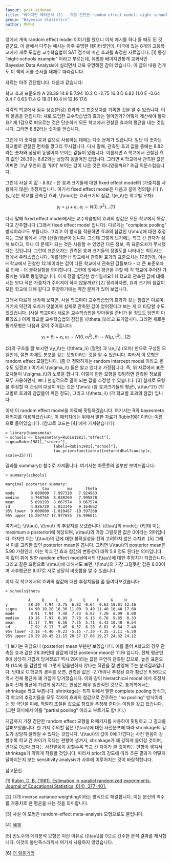 ```yaml
---
layout: post-sidenav
title: "베이지안 메타분석 (1) - 가장 간단한 random effect model: eight schools example"
group: "Bayesian Statistics"
author: 박준석
---
```


앞에서 계속 random effect model 이야기를 했으니 이제 예시를 하나 들 때도 된 것 같군요. 이 글에서 다루는 예시는 아주 유명한 데이터셋인데, 미국에 있는 8개의 고등학교에서 새로 도입한 교수학습법이 SAT 점수에 미친 효과를 측정한 자료입니다. [1] 통칭 "eight-schools example" 이라고 부르는데, 유명한 베이지안통계 교과서인 Bayesian Data Analysis에 실리면서 더욱 유명해진 감이 있습니다. 이 글의 내용 전개도 이 책의 서술 순서를 대체로 따라갑니다.

자료는 아주 간단합니다. 다음과 같습니다:

학교 효과 표준오차
A 28.39 14.9
B 7.94 10.2
C -2.75 16.3
D 6.82 11.0
E -0.64 9.4
F 0.63 11.4
G 18.01 10.4
H 12.16 17.6

각각의 학교에서 점수 상승(하강) 효과와 그 표준오차를 기록한 것을 알 수 있습니다. 이제 물음을 던집니다: 새로 도입한 교수학습법의 효과는 얼마인가? 어떻게 계산해야 할까요? 제 1감으로 떠오르는 것은 단순하게 모든 학교에서 관찰된 효과의 평균을 내는 것입니다. 그러면 8.82라는 숫자를 얻습니다. 

그런데 이 숫자를 효과 값으로 사용하는 데에는 다소 문제가 있습니다. 일단 이 숫자는 학교별로 관찰된 편차를 깡그리 무시합니다. 다시 말해, 관측된 효과 값들 중에는 8.82라는 숫자와 상당히 동떨어져 보이는 값들이 있습니다. 이를테면 A 학교에서 관찰된 효과 값인 28.39는 8.82와는 상당히 동떨어진 값입니다. 그러면 A 학교에서 관측된 값은 어쩌면 그냥 우연히 좀 '튀어' 보이는 값이 나온 것은 아니었을까요? 조금 의문스럽습니다.

그런데 사실 이 값 - 8.82 - 은 효과 크기들에 대한 fixed effect model의 (가중치를 사용하지 않은) 추정치입니다. 여기서 fixed effect model은 다음과 같이 정의됩니다 (\\(y_i\\)는 학교별 관측된 효과, \\(\mu\\)는 효과크기의 참값, \\(e_i\\)는 학교별 오차):

$$y_i = \mu + e_i, e_i \sim N(0, \sigma^2) ... (1)$$

다시 말해 fixed effect model에서는 교수학습법의 효과의 참값은 모든 학교에서 똑같다고 간주합니다 (그래서 fixed effect model 입니다). 다르게는 "complete pooling" 방식이라고도 부릅니다. 그리고 이 방식을 적용하면 효과의 참값인 \\(\mu\\)에 대한 추정치는 그냥 앞에서 구한 (산술)평균이 됩니다. 그런데 그렇게 보기에는 학교 간 편차가 심해 보이고, 하나 더 문제가 되는 것은 사용할 수 있었던 다른 정보, 즉 표준오차가 무시됐다는 것입니다. 그런데 표준오차는 관측된 효과 크기들의 정밀도를 나타내는 척도라는 점에서 우려스럽습니다. 이를테면 H 학교에서 관측된 효과의 표준오차는 17.6인데, 이는 H 학교에서 관찰한 12.16이라는 값이 다른 학교에서 관측된 값들보다 - 더 큰 표준오차로 인해 - 더 불확실함을 의미합니다. 그런데 앞에서 평균을 구할 때 각 학교에 주어진 가중치는 1/8로 동일했습니다. 이게 정말 합당한 방식일까요? H 학교의 관측된 값에 대해서는 보다 적은 가중치가 주어져야 하지 않을까요? [2] 정리하자면, 효과 크기의 참값이 모든 학교에 대해 같다고 주장하기에는 약간 문제가 있어 보입니다.

그래서 다르게 생각해 보자면, 사실 학교마다 교수학습법의 효과가 갖는 참값은 다르며, 거기에 약간의 오차가 덧붙여져 실제로 관측된 값이 얻어졌다고 보는 게 더 타당할 수도 있겠습니다. (사실 학교마다 새로운 교수학습법을 받아들일 준비가 된 정도도 당연히 다르겠죠.) 이제 학교별 교수학습법의 참값을 \\(\theta_i\\)라고 표기합시다. 그러면 새로운 통계모형은 다음과 같이 주어집니다:

$$y_i = \theta_i + e_i, e_i \sim N(0, \sigma_i^2), \theta_i \sim N(\mu, \tau^2) ... (2)$$

(2)의 구조를 잘 보시면 \\(y_i\\)는 \\(\theta_i\\) (절편) 과 \\(e_i\\) (오차) 만으로 구성된 모델인데, 절편 자체도 분포를 갖는 모형이라는 것을 알 수 있습니다. 따라서 이 모형은 random effect 모델입니다. (좀 더 정확하게는 random intercept model 이라고 볼 수도 있겠죠.) 여기서 \\(\sigma_i\\) 들은 알고 있다고 가정됩니다. 즉, 위 자료에서 표준오차들이 \\(\sigma_i\\)의 노릇을 합니다. 이렇게 만든 모형을 핏팅하면 관측된 정보를 모두 사용하면서, 보다 현실적으로 말이 되는 값을 추정할 수 있습니다. [3] 실제로 모형을 추정할 때 관심의 대상이 되는 것은 \\(\mu\\) (참 효과크기들의 평균), \\(\tau^2\\) (학교별로 효과의 참값들이 퍼진 정도), 그리고 \\(\theta_i\\) (각 학교별 효과의 참값) 입니다.

이제 이 random effect model을 자료에 핏팅하겠습니다. 여기서는 R의 bayesmeta 패키지를 이용하겠습니다. 이 패키지에는 위에서 말한 자료가 Rubin1981 이라는 이름으로 들어있습니다. (참고로 코드는 [4] 에서 가져왔습니다):
```{r}
> library(bayesmeta)
> schools <- bayesmeta(y=Rubin1981[,"effect"], sigma=Rubin1981[,"stderr"],
                     labels=Rubin1981[,"school"],
                     tau.prior=function(x){return(dhalfcauchy(x, scale=25))})
```
결과를 summary() 함수로 가져옵니다. 여기서는 아웃풋의 일부만 보여드립니다:
```{r}
> summary(schools)

marginal posterior summary:
                tau        mu      theta
mode       0.000000  7.997318   7.924963
median     4.768766  8.038269   7.995878
mean       5.899193  8.067574   8.067574
sd         4.886720  5.033346   9.164662
95% lower  0.000000 -1.810487 -10.597268
95% upper 15.207747 17.977655  26.996611
```
여기서는 \\(\tau\\), \\(\mu\\) 의 추정치를 보겠습니다. \\(\tau\\)의 mode는 0인데 이는 maximum a posteriori에 해당되며, \\(\tau\\)의 가장 그럴듯한 값은 0이라는 의미입니다. 하지만 이는 \\(\tau\\)의 값에 대한 불확실성을 전혀 고려하지 않은 수치죠. [5] 그래서 이를 고려한 값인 posterior mean을 봅니다. 그러면 \\(\tau\\)의 posterior mean은 5.90 가량인데, 이는 학교 간 효과 참값의 변동성이 대략 5.9 정도 된다는 의미입니다. 이 값이 위에 말한 random effect model에서의 \\(\tau\\)에 대한 추정치가 되겠습니다. 그리고 같은 요령으로 \\(\mu\\)에 대해서도 보면, \\(\mu\\)의 가장 그럴듯한 값은 8.00이며 사후평균은 8.07로 서로 상당히 비슷함을 알 수 있습니다.

이제 각 학교에서의 효과의 참값에 대한 추정치들을 좀 들여다보겠습니다:
```{r}
> schools$theta

          A     B     C     D     E     F     G     H
y         28.39  7.94 -2.75  6.82 -0.64  0.63 18.01 12.16
sigma     14.90 10.20 16.30 11.00  9.40 11.40 10.40 17.60
mode       8.91  7.94  7.48  7.83  6.82  7.28  8.99  8.08
median    10.16  7.97  6.99  7.78  6.13  6.78  9.85  8.33
mean      11.17  7.99  6.56  7.75  5.71  6.43 10.40  8.54
sd         7.92  6.17  7.45  6.37  6.28  6.61  6.64  7.48
95% lower -3.18 -4.40 -9.23 -5.15 -7.30 -7.35 -2.11 -6.50
95% upper 28.29 20.45 21.15 20.57 17.66 19.27 24.32 24.22
```
다 보기는 귀찮으니 (posterior) mean 부분만 보겠습니다. 예를 들어 A학교의 경우 관측된 효과 값은 28.39인데 참값에 대한 posterior mean은 11.16 입니다. 전체 평균인 8에 상당히 가깝게 당겨졌죠? 역시 28이라는 값은 우연히 관측된 값으로, 높은 표준오차 (14.9) 를 감안할 때 그렇게 믿을만하지 않다는 직관을 잘 반영해 주는 분석결과입니다. 반대로 C 학교의 경우를 보면, 관측된 값은 -2.75이나 추정된 효과 참값은 6.56으로 역시 전체 평균에 꽤 가깝게 당겨졌습니다. 이와 같이 hierarchical model 에서 추정치들이 전체 평균에 가깝게 당겨지는 현상은 매우 일반적인 것으로, 통계학에서는 shrinkage 라고 부릅니다. shrinkage는 특히 위에서 말한 complete pooling 방식과, 각 학교의 추정치들을 모두 각자의 효과의 참값으로 간주하는 "no pooling" 방식이라는 양 극단을 피해, 적절히 조절된 값으로 참값을 추정해 준다는 이점을 갖고 있습니다. (그런 의미에서 이를 "partial pooling" 이라고 부르기도 합니다.)

지금까지 가장 간단한 random effect 모형을 R 패키지를 사용하여 핏팅하고 그 결과를 살펴보았습니다. 한 가지 주의할 점은 \\(\tau\\)에 대한 사전분포에 따라 shrinkage의 강도가 상당히 달라질 수 있다는 것입니다. \\(\tau\\)의 값이 0에 가깝다는 사전 믿음이 강할수록 학교 간 차이가 적다는 편향이 생겨서, shrinkage가 꽤 강하게 들어갈 것이며, 반대로 0보다 크다는 사전믿음이 강할수록 학교 간 차이가 클 것이라는 편향이 생겨서 shrinkage가 약하게 작용할 것입니다. 따라서 prior의 강도에 따라 추론 결과가 어떻게 달라지는지 보는 sensitivity analysis가 사후에 이루어지는 것이 바람직합니다.

참고문헌

[1] <a href="https://journals.sagepub.com/doi/abs/10.3102/10769986006004377">Rubin, D. B. (1981). Estimation in parallel randomized experiments. Journal of Educational Statistics, 6(4), 377-401.</a>

[2] 대개 inverse variance weighting이라는 방식으로 해결합니다. 이는 분산의 역수를 가중치로 한 평균을 내는 것을 의미합니다.

[3] 사실 이 모형은 random-effect meta-analysis 모형으로도 불립니다.

[4] <a href="https://rdrr.io/cran/bayesmeta/man/Rubin1981.html">예제</a>

[5] 빈도주의 메타분석 모형은 이런 이유로 \\(\tau\\)를 0으로 간주한 분석 결과를 제시합니다. 이것이 불만족스러워서 여기서 사용하지 않았습니다.

[6] <a href="https://statmodeling.stat.columbia.edu/2014/01/21/everything-need-know-bayesian-statistics-learned-eight-schools/?fbclid=IwAR3Nnq8kPI5UoSMhTVQtkgQaerVVo5ypOvhrjT-w_KWn5qnXfNi1wL0qBc4">더 읽을거리</a>
